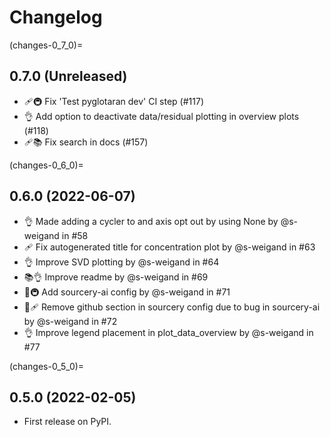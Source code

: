 # Changelog

(changes-0_7_0)=

## 0.7.0 (Unreleased)

- 🩹🚇 Fix 'Test pyglotaran dev' CI step (#117)
- 👌 Add option to deactivate data/residual plotting in overview plots (#118)
- 🩹📚 Fix search in docs (#157)

(changes-0_6_0)=

## 0.6.0 (2022-06-07)

- 👌 Made adding a cycler to and axis opt out by using None by @s-weigand in #58
- 🩹 Fix autogenerated title for concentration plot by @s-weigand in #63
- 👌 Improve SVD plotting by @s-weigand in #64
- 📚👌 Improve readme by @s-weigand in #69
- 🔧🚇 Add sourcery-ai config by @s-weigand in #71
- 🔧🩹 Remove github section in sourcery config due to bug in sourcery-ai by @s-weigand in #72
- 👌 Improve legend placement in plot_data_overview by @s-weigand in #77

(changes-0_5_0)=

## 0.5.0 (2022-02-05)

- First release on PyPI.
